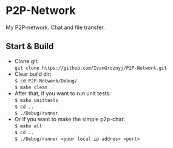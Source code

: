 # P2P-Network
My P2P-network. Chat and file transfer.

## Start & Build
- Clone git: <br />
`git clone https://github.com/IvanGroznyj/P2P-Network.git`
- Clear build dir: <br />
`$ cd P2P-Network/Debug/` <br />
`$ make clean`
- After that, if you want to run unit tests: <br />
`$ make unittests` <br />
`$ cd ..` <br />
`$ ./Debug/runner`
- Or if you want to make the simple p2p-chat:  <br />
`$ make all` <br />
`$ cd ..` <br />
`$ ./Debug/runner <your local ip addres> <port>`
